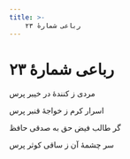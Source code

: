 ```yaml
---
title: >-
    رباعی شمارهٔ ۲۳
---
```

# رباعی شمارهٔ ۲۳

<div class="b" id="bn1"><div class="m1"><p>مردی ز کنندهٔ در خیبر پرس</p></div>
<div class="m2"><p>اسرار کرم ز خواجهٔ قنبر پرس</p></div></div>
<div class="b" id="bn2"><div class="m1"><p>گر طالب فیض حق به صدقی حافظ</p></div>
<div class="m2"><p>سر چشمهٔ آن ز ساقی کوثر پرس</p></div></div>